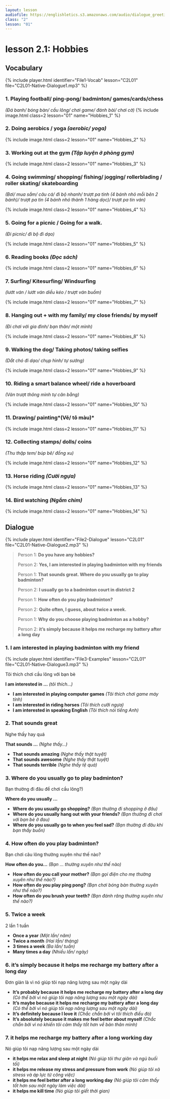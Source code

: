 ```yaml
---
layout: lesson
audiofile: https://englishletics.s3.amazonaws.com/audio/dialogue_greetings_01.mp3
class: "2"
lesson: "01"
---
```


# lesson 2.1: Hobbies 

## Vocabulary
{% include player.html identifier="File1-Vocab" lesson="C2L01" file="C2L01-Native-Dialogue1.mp3" %}



### 1. Playing football/ ping-pong/ badminton/ games/cards/chess 
*(Đá banh/ bóng bàn/ cầu lông/ chơi game/ đánh bài/ chơi cờ)*
{% include image.html class=2 lesson="01" name="Hobbies_1" %}


### 2. Doing aerobics / yoga *(aerobic/ yoga)*
{% include image.html class=2 lesson="01" name="Hobbies_2" %}



### 3. Working out at the gym *(Tập luyện ở phòng gym)*
{% include image.html class=2 lesson="01" name="Hobbies_3" %}



### 4. Going swimming/ shopping/ fishing/ jogging/ rollerblading / roller skating/ skateboarding
*(Bơi/ mua sắm/ câu cá/ đi bộ nhanh/ trượt pa tinh (4 bánh nhỏ mỗi bên 2 bánh)/ trượt pa tin (4 bánh nhỏ thành 1 hàng dọc)/ trượt pa tin ván)*

{% include image.html class=2 lesson="01" name="Hobbies_4" %}


### 5. Going for a picnic / Going for a walk.
*(Đi picnic/ đi bộ đi dạo)*

{% include image.html class=2 lesson="01" name="Hobbies_5" %}

### 6. Reading books *(Đọc sách)*
{% include image.html class=2 lesson="01" name="Hobbies_6" %}

### 7. Surfing/ Kitesurfing/ Windsurfing
*(lướt ván / lướt ván diều kéo / trượt ván buồm)*

{% include image.html class=2 lesson="01" name="Hobbies_7" %}



### 8. Hanging out + with my family/ my close friends/ by myself
*(Đi chơi với gia đình/ bạn thân/ một mình)*

{% include image.html class=2 lesson="01" name="Hobbies_8" %}





### 9. Walking the dog/ Taking photos/ taking selfies
*(Dắt chó đi dạo/ chụp hình/ tự sướng)*

{% include image.html class=2 lesson="01" name="Hobbies_9" %}




### 10. Riding a smart balance wheel/ ride a hoverboard
*(Ván trượt thông mình tự cân bằng)*

{% include image.html class=2 lesson="01" name="Hobbies_10" %}


### 11. Drawing/ painting*(Vẽ/ tô màu)*
{% include image.html class=2 lesson="01" name="Hobbies_11" %}



### 12. Collecting stamps/ dolls/ coins
*(Thu thập tem/ búp bê/ đồng xu)*

{% include image.html class=2 lesson="01" name="Hobbies_12" %}



### 13. Horse riding *(Cưỡi ngựa)*
{% include image.html class=2 lesson="01" name="Hobbies_13" %}

 

### 14. Bird watching *(Ngắm chim)*
{% include image.html class=2 lesson="01" name="Hobbies_14" %}



## Dialogue
{% include player.html identifier="File2-Dialogue" lesson="C2L01" file="C2L01-Native-Dialogue2.mp3" %}

             
> Person 1: **Do you have any hobbies?**
> 
> Person 2: **Yes, I am interested in playing badminton with my friends**   
> 
> Person 1: **That sounds great. Where do you usually go to play badminton?**  
> 
> Person 2: **I usually go to a badminton court in district 2**  
>     
> Person 1: **How often do you play badminton?**  
>     
> Person 2: **Quite often, I guess, about twice a week.**   
>     
> Person 1: **Why do you choose playing badminton as a hobby?**  
>     
> Person 2: **it’s simply because it helps me recharge my battery after a long day**   



### 1. I am interested in playing badminton with my friend
{% include player.html identifier="File3-Examples" lesson="C2L01" file="C2L01-Native-Dialogue3.mp3" %}

Tôi thích chơi cầu lông với bạn bè 

**I am interested in …** *(tôi thích…)*

- **I am interested in playing computer games** *(Tôi thích chơi game máy tính)*
- **I am interested in riding horses** *(Tôi thích cưỡi ngựa)*
- **I am interested in speaking English** *(Tôi thích nói tiếng Anh)*

### 2. That sounds great

Nghe thấy hay quá 

**That sounds …** *(Nghe thấy…)*

- **That sounds amazing** *(Nghe thấy thật tuyệt)*
- **That sounds awesome** *(Nghe thấy thật tuyệt)*
- **That sounds terrible** *(Nghe thấy tệ quá)*

### 3. Where do you usually go to play badminton?

Bạn thường đi đâu để chơi cầu lông?)

**Where do you usually …**

- **Where do you usually go shopping?** *(Bạn thường đi shopping ở đâu)*
- **Where do you usually hang out with your friends?** *(Bạn thường đi chơi với bạn bè ở đau)*
- **Where do you usually go to when you feel sad?** *(Bạn thường đi đâu khi bạn thấy buồn)*

### 4. How often do you play badminton?

Bạn chơi câu lông thường xuyên như thế nào?

**How often do you…** *(Bạn … thường xuyên như thế nào)*
- **How often do you call your mother?** *(Bạn gọi điện cho mẹ thường xuyên như thế nào?)*
- **How often do you play ping pong?** *(Bạn chơi bóng bàn thường xuyên như thế nào?)*
- **How often do you brush your teeth?** *(Bạn đánh răng thường xuyên như thế nào?)*

### 5. Twice a week

2 lần 1 tuần

- **Once a year** *(Một lần/ năm)*
- **Twice a month** *(Hai lần/ tháng)*
- **3 times a week** *(Ba lần/ tuần)*
- **Many times a day** *(Nhiều lần/ ngày)*

### 6. it’s simply because it helps me recharge my battery after a long day

Đơn giản là vì nó giúp tôi nạp năng lượng sau một ngày dài

- **It’s probably because it helps me recharge my battery after a long day** *(Có thể bởi vì nó giúp tôi nạp năng lượng sau một ngày dài)*
- **It’s maybe because it helps me recharge my battery after a long day** *(Có thể bởi vì nó giúp tôi nạp năng lượng sau một ngày dài)*
- **It’s definitely because I love it** *(Chắc chắn bởi vì tôi thích điều đó)*
- **It’s absolutely because it makes me feel better about myself** *(Chắc chắn bởi vì nó khiến tôi cảm thấy tốt hơn về bản thân mình)*

### 7. it helps me recharge my battery after a long working day

Nó giúp tôi nạp năng lượng sau một ngày dài

- **it helps me relax and sleep at night** *(Nó giúp tôi thư giãn và ngủ buối tối)*
- **it helps me release my stress and pressure from work** *(Nó giúp tôi xả stress và áp lực từ công việc)*
- **it helps me feel better after a long working day** *(Nó giúp tôi cảm thấy tốt hơn sau một ngày làm việc dài)*
- **it helps me kill time** *(Nó giúp tôi giết thời gian)*

